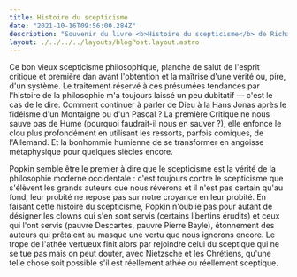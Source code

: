 ```yaml
---
title: Histoire du scepticisme
date: "2021-10-16T09:56:00.284Z"
description: "Souvenir du livre <b>Histoire du scepticisme</b> de Richard Popkin"
layout: ./../../../layouts/blogPost.layout.astro
---
```


Ce bon vieux scepticisme philosophique, planche de salut de l'esprit critique et première dan avant l'obtention et la maîtrise d'une vérité ou, pire, d'un système. Le traitement réservé à ces présumées tendances par l'histoire de la philosophie m'a toujours laissé un peu dubitatif — c'est le cas de le dire. Comment continuer à parler de Dieu à la Hans Jonas après le fidéisme d'un Montaigne ou d'un Pascal ? La première Critique ne nous sauve pas de Hume (pourquoi faudrait-il nous en sauver ?), elle enfonce le clou plus profondément en utilisant les ressorts, parfois comiques, de l'Allemand. Et la bonhommie humienne de se transformer en angoisse métaphysique pour quelques siècles encore.

Popkin semble être le premier à dire que le scepticisme est la vérité de la philosophie moderne occidentale : c'est toujours contre le scepticisme que s'élèvent les grands auteurs que nous révérons et il n'est pas certain qu'au fond, leur probité ne repose pas sur notre croyance en leur probité. En faisant cette histoire du scepticisme, Popkin n'oublie pas pour autant de désigner les clowns qui s'en sont servis (certains libertins érudits) et ceux qui l'ont servis (pauvre Descartes, pauvre Pierre Bayle), étonnement des auteurs qui prêtaient au masque une vertu que nous ignorons encore. Le trope de l'athée vertueux finit alors par rejoindre celui du sceptique qui ne se tue pas mais on peut douter, avec Nietzsche et les Chrétiens, qu'une telle chose soit possible s'il est réellement athée ou réellement sceptique.